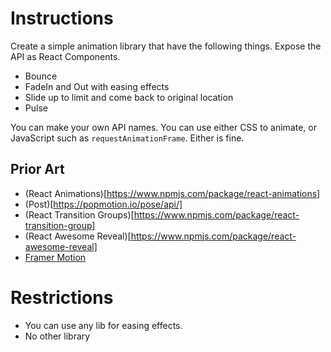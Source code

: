 # Instructions

Create a simple animation library that have the following things. Expose the API as React Components.

- Bounce
- FadeIn and Out with easing effects
- Slide up to limit and come back to original location
- Pulse

You can make your own API names. You can use either CSS to animate, or JavaScript such as `requestAnimationFrame`. Either is fine.

## Prior Art
- (React Animations)[https://www.npmjs.com/package/react-animations]
- (Post)[https://popmotion.io/pose/api/]
- (React Transition Groups)[https://www.npmjs.com/package/react-transition-group]
- (React Awesome Reveal)[https://www.npmjs.com/package/react-awesome-reveal]
- [Framer Motion](https://www.framer.com/motion/)

# Restrictions
- You can use any lib for easing effects. 
- No other library